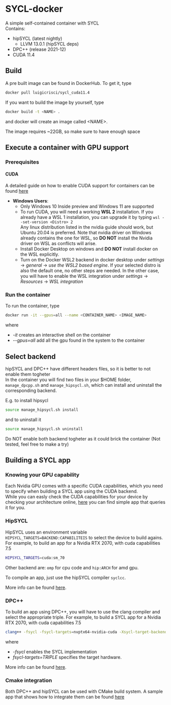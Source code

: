 # SYCL-docker

A simple self-contained container with SYCL  
Contains:
- hipSYCL (latest nightly)
  - LLVM 13.0.1 (hipSYCL deps)
- DPC++ (release 2021-12)
- CUDA 11.4

## Build
A pre built image can be found in DockerHub. To get it, type
```bash
docker pull luigicrisci/sycl_cuda11.4
```

If you want to build the image by yourself, type
```bash
docker build -t <NAME> .
```
and docker will create an image called \<NAME\>.

The image requires ~22GB, so make sure to have enough space

## Execute a container with GPU support
### Prerequisites
#### CUDA
A detailed guide on how to enable CUDA support for containers can be found [here](https://docs.nvidia.com/datacenter/cloud-native/container-toolkit/install-guide.html#linux-distributions)  
- **Windows Users**:
  - Only Windows 10 Inside preview and Windows 11 are supported
  -  To run CUDA, you will need a working **WSL 2** installation. If you already have a WSL 1 installation, you can upgrade it by typing `wsl --set-version <Distro> 2`  
Any linux distribution listed in the nvidia guide should work, but Ubuntu 20.04 is preferred. Note that nvidia driver on Windows already contains the one for WSL, so **DO NOT** install the Nvidia driver on WSL as conflicts will arise. 
  - Install Docker Desktop on windows and **DO NOT** install docker on the WSL explicitly.
  - Turn on the Docker WSL2 backend in docker desktop under *settings* -> *general* -> *use the WSL2 based engine*. If your selected distro is also the default one, no other steps are needed. In the other case, you will have to enable the WSL integration under *settings* -> *Resources* -> *WSL integration*

### Run the container
To run the container, type
```bash
docker run -it --gpus=all --name <CONTAINER_NAME> <IMAGE_NAME>
```
where 
- *-it* creates an interactive shell on the container
- *--gpus=all* add all the gpu found in the system to the container

## Select backend
hipSYCL and DPC++ have different headers files, so it is better to not enable them togheter  
In the container you will find two files in your $HOME folder, `manage_dpcpp.sh` and `manage_hipsycl.sh`, which can install and uninstall the corresponding backend.  

E.g. to install hipsycl
```bash
source manage_hipsycl.sh install
```
and to uninstall it
```bash
source manage_hipsycl.sh uninstall
```
Do NOT enable both backend togheter as it could brick the container (Not tested, feel free to make a try)  

## Building a SYCL app

### Knowing your GPU capability
Each Nvidia GPU comes with a specific CUDA capabilities, which you need to specify when building a SYCL app using the CUDA backend.  
While you can easly check the CUDA capabilities for your device by checking your architecture online, [here](https://gist.github.com/Luigi-Crisci/08b8f76355476a68d34737611984bf5c) you can find simple app that queries it for you.

### HipSYCL

HipSYCL uses an environment variable `HIPSYCL_TARGETS=BACKEND:CAPABILITEIS` to select the device to build agains.  
For example, to build an app for a Nvidia RTX 2070, with cuda capabilities 7.5
```bash
HIPSYCL_TARGETS=cuda:sm_70
```
Other backend are: `omp` for cpu code and `hip:ARCH` for amd gpu.  

To compile an app, just use the hipSYCL compiler `syclcc`.   

More info can be found [here](https://github.com/illuhad/hipSYCL).

### DPC++

To build an app using DPC++, you will have to use the clang compiler and select the appropriate triple.
For example, to build a SYCL app for a Nvidia RTX 2070, with cuda capabilities 7.5
```bash
clang++ -fsycl -fsycl-targets=nvptx64-nvidia-cuda -Xsycl-target-backend --offload_arch=sm_75 <FILENAME>
```
where
- *-fsycl* enables the SYCL implementation
- *fsycl-targets=TRIPLE* specifies the target hardware.  

More info can be found [here](https://intel.github.io/llvm-docs/GetStartedGuide.html#run-simple-dpc-application).

### Cmake integration
Both DPC++ and hipSYCL can be used with CMake build system. A sample app that shows how to integrate them can be found [here](https://github.com/Luigi-Crisci/SYCL-cmake-sample-app)

